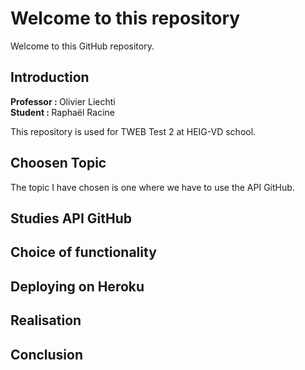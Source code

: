 # Welcome to this repository
Welcome to this GitHub repository.

## Introduction

<b>Professor : </b>Olivier Liechti
<br><b>Student : </b>Raphaël Racine

This repository is used for TWEB Test 2 at HEIG-VD school.

## Choosen Topic
The topic I have chosen is one where we have to use the API GitHub.

## Studies API GitHub

## Choice of functionality

## Deploying on Heroku

## Realisation

## Conclusion